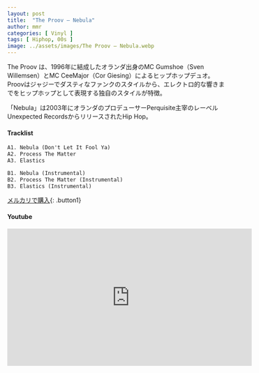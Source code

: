 ```yaml
---
layout: post
title:  "The Proov – Nebula"
author: mmr
categories: [ Vinyl ]
tags: [ Hiphop, 00s ]
image: ../assets/images/The Proov – Nebula.webp
---
```


The Proov は、1996年に結成したオランダ出身のMC Gumshoe（Sven Willemsen）とMC CeeMajor（Cor Giesing）によるヒップホップデュオ。Proovはジャジーでダスティなファンクのスタイルから、エレクトロ的な響きまでをヒップホップとして表現する独自のスタイルが特徴。

「Nebula」は2003年にオランダのプロデューサーPerquisite主宰のレーベルUnexpected RecordsからリリースされたHip Hop。

#### Tracklist
```md
A1. Nebula (Don't Let It Fool Ya)
A2. Process The Matter
A3. Elastics

B1. Nebula (Instrumental)
B2. Process The Matter (Instrumental)
B3. Elastics (Instrumental)
```

[メルカリで購入](https://jp.mercari.com/item/m69561111677?afid=6142608987){: .button1}

#### Youtube
<iframe width="560" height="315" src="https://www.youtube.com/embed/V9QrRrfJW3Y?si=Sh2I8H8_U5ogW9B3" title="YouTube video player" frameborder="0" allow="accelerometer; autoplay; clipboard-write; encrypted-media; gyroscope; picture-in-picture; web-share" referrerpolicy="strict-origin-when-cross-origin" allowfullscreen></iframe>